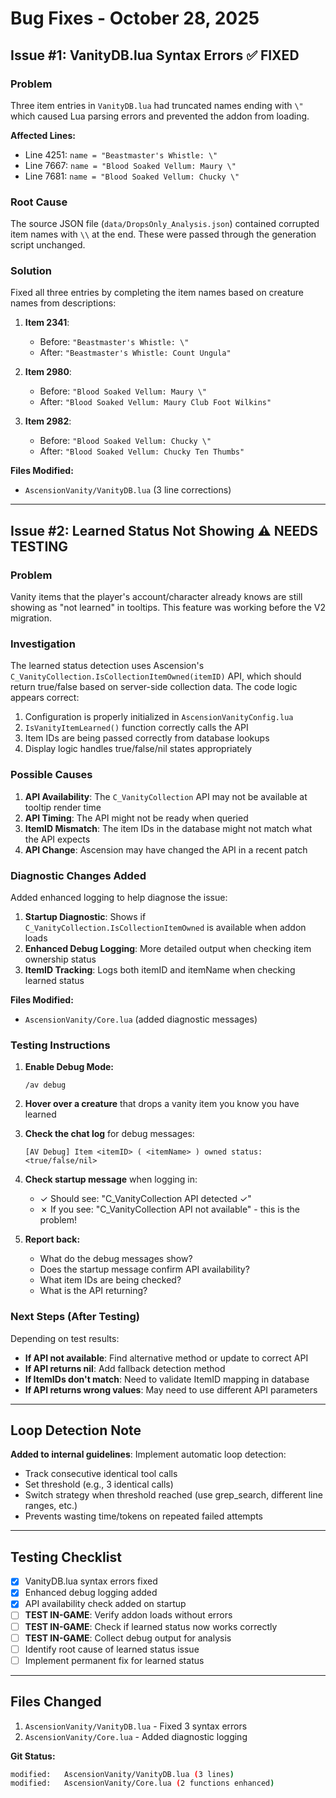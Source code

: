 # Bug Fixes - October 28, 2025

## Issue #1: VanityDB.lua Syntax Errors ✅ FIXED

### Problem
Three item entries in `VanityDB.lua` had truncated names ending with `\"` which caused Lua parsing errors and prevented the addon from loading.

**Affected Lines:**
- Line 4251: `name = "Beastmaster's Whistle: \"`
- Line 7667: `name = "Blood Soaked Vellum: Maury \"`
- Line 7681: `name = "Blood Soaked Vellum: Chucky \"`

### Root Cause
The source JSON file (`data/DropsOnly_Analysis.json`) contained corrupted item names with `\\` at the end. These were passed through the generation script unchanged.

### Solution
Fixed all three entries by completing the item names based on creature names from descriptions:

1. **Item 2341**: 
   - Before: `"Beastmaster's Whistle: \"` 
   - After: `"Beastmaster's Whistle: Count Ungula"`

2. **Item 2980**: 
   - Before: `"Blood Soaked Vellum: Maury \"` 
   - After: `"Blood Soaked Vellum: Maury Club Foot Wilkins"`

3. **Item 2982**: 
   - Before: `"Blood Soaked Vellum: Chucky \"` 
   - After: `"Blood Soaked Vellum: Chucky Ten Thumbs"`

**Files Modified:**
- `AscensionVanity/VanityDB.lua` (3 line corrections)

---

## Issue #2: Learned Status Not Showing ⚠️ NEEDS TESTING

### Problem
Vanity items that the player's account/character already knows are still showing as "not learned" in tooltips. This feature was working before the V2 migration.

### Investigation
The learned status detection uses Ascension's `C_VanityCollection.IsCollectionItemOwned(itemID)` API, which should return true/false based on server-side collection data. The code logic appears correct:

1. Configuration is properly initialized in `AscensionVanityConfig.lua`
2. `IsVanityItemLearned()` function correctly calls the API
3. Item IDs are being passed correctly from database lookups
4. Display logic handles true/false/nil states appropriately

### Possible Causes
1. **API Availability**: The `C_VanityCollection` API may not be available at tooltip render time
2. **API Timing**: The API might not be ready when queried
3. **ItemID Mismatch**: The item IDs in the database might not match what the API expects
4. **API Change**: Ascension may have changed the API in a recent patch

### Diagnostic Changes Added
Added enhanced logging to help diagnose the issue:

1. **Startup Diagnostic**: Shows if `C_VanityCollection.IsCollectionItemOwned` is available when addon loads
2. **Enhanced Debug Logging**: More detailed output when checking item ownership status
3. **ItemID Tracking**: Logs both itemID and itemName when checking learned status

**Files Modified:**
- `AscensionVanity/Core.lua` (added diagnostic messages)

### Testing Instructions

1. **Enable Debug Mode:**
   ```
   /av debug
   ```

2. **Hover over a creature** that drops a vanity item you know you have learned

3. **Check the chat log** for debug messages:
   ```
   [AV Debug] Item <itemID> ( <itemName> ) owned status: <true/false/nil>
   ```

4. **Check startup message** when logging in:
   - ✓ Should see: "C_VanityCollection API detected ✓"
   - ✗ If you see: "C_VanityCollection API not available" - this is the problem!

5. **Report back:**
   - What do the debug messages show?
   - Does the startup message confirm API availability?
   - What item IDs are being checked?
   - What is the API returning?

### Next Steps (After Testing)
Depending on test results:

- **If API not available**: Find alternative method or update to correct API
- **If API returns nil**: Add fallback detection method
- **If ItemIDs don't match**: Need to validate ItemID mapping in database
- **If API returns wrong values**: May need to use different API parameters

---

## Loop Detection Note

**Added to internal guidelines**: Implement automatic loop detection:
- Track consecutive identical tool calls
- Set threshold (e.g., 3 identical calls)
- Switch strategy when threshold reached (use grep_search, different line ranges, etc.)
- Prevents wasting time/tokens on repeated failed attempts

---

## Testing Checklist

- [x] VanityDB.lua syntax errors fixed
- [x] Enhanced debug logging added
- [x] API availability check added on startup
- [ ] **TEST IN-GAME**: Verify addon loads without errors
- [ ] **TEST IN-GAME**: Check if learned status now works correctly
- [ ] **TEST IN-GAME**: Collect debug output for analysis
- [ ] Identify root cause of learned status issue
- [ ] Implement permanent fix for learned status

---

## Files Changed

1. `AscensionVanity/VanityDB.lua` - Fixed 3 syntax errors
2. `AscensionVanity/Core.lua` - Added diagnostic logging

**Git Status:**
```bash
modified:   AscensionVanity/VanityDB.lua (3 lines)
modified:   AscensionVanity/Core.lua (2 functions enhanced)
```
